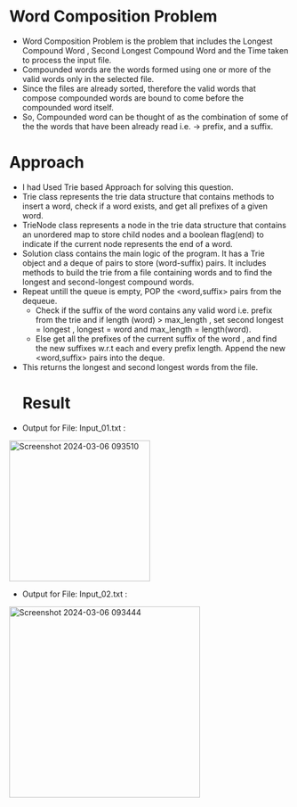 # Word Composition Problem
- Word Composition Problem is the problem that includes the Longest Compound Word , Second Longest Compound Word and the Time taken to process the input file.
- Compounded words are the words formed using one or more of the valid words only in the selected file.
- Since the files are already sorted, therefore the valid words that compose compounded words are bound to come before the compounded word itself.
- So, Compounded word can be thought of as the combination of some of the the words that have been already read i.e. -> prefix, and a suffix.
# Approach 
- I had Used Trie based Approach for solving this question.
- Trie class represents the trie data structure that contains methods to insert a word, check if a word exists, and get all prefixes of a given word.
- TrieNode class represents a node in the trie data structure that contains an unordered map to store child nodes and a boolean flag(end) to indicate if the current node represents the end of a word.
- Solution class contains the main logic of the program. It has a Trie object and a deque of pairs to store (word-suffix) pairs. It includes methods to build the trie from a file containing words and to find the longest and second-longest compound words.
- Repeat untill the queue is empty, POP the <word,suffix> pairs from the dequeue.
  * Check if the suffix of the word contains any valid word i.e. prefix from the trie and if length (word) > max_length , set second longest = longest , longest = word and max_length = length(word).
  * Else get all the prefixes of the current suffix of the word , and find the new suffixes w.r.t each and every prefix length. Append the new <word,suffix> pairs into the deque.
- This returns the longest and second longest words from the file.
  # Result
- Output for File: Input_01.txt :
<img width="253" alt="Screenshot 2024-03-06 093510" src="https://github.com/beinghuman24/Word-Composition-Problem-/assets/128249673/1af6767d-51e7-4ea6-acab-4ed7344647b2">

- Output for File: Input_02.txt :
<img width="343" alt="Screenshot 2024-03-06 093444" src="https://github.com/beinghuman24/Word-Composition-Problem-/assets/128249673/411116ca-1276-4947-bfe6-05d3a452ef70">


